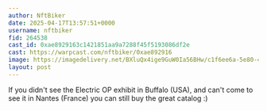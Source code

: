 ```yaml
---
author: NftBiker
date: 2025-04-17T13:57:51+0000
username: nftbiker
fid: 264538
cast_id: 0xae8929163c1421851aa9a7288f45f5193086df2e
cast: https://warpcast.com/nftbiker/0xae892916
image: https://imagedelivery.net/BXluQx4ige9GuW0Ia56BHw/c1f6ee6a-5e80-4d79-1465-e71164755400/original
layout: post
---
```

If you didn't see the Electric OP exhibit in Buffalo (USA), and can't come to see it in Nantes (France) you can still buy the great catalog :)  

<img src='https://imagedelivery.net/BXluQx4ige9GuW0Ia56BHw/c1f6ee6a-5e80-4d79-1465-e71164755400/original' alt='' referrerpolicy='no-referrer'/>